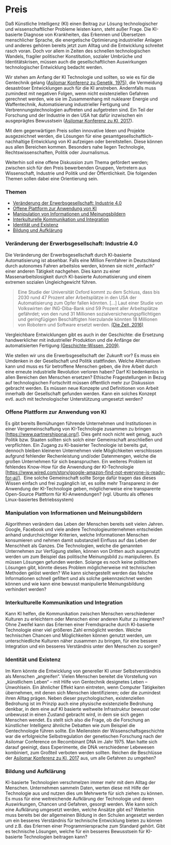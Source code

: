 # Preis

Daß Künstliche Intelligenz (KI) einen Beitrag zur Lösung technologischer und wissenschaftlicher Probleme leisten kann, steht außer Frage. Die KI-basierte Diagnose von Krankheiten, das Erkennen und Übersetzen menschlicher Sprache, die energetische Optimierung industrieller Anlagen und anderes gehören bereits jetzt zum Alltag und die Entwicklung schreitet rasch voran. Doch vor allem in Zeiten des schnellen technologischen Wandels, fragiler politischer Konstitution, sozialer Umbrüche und Identitätskrisen, müssen auch die gesellschaftlichen Auswirkungen technologischer Entwicklung bedacht werden.

Wir stehen am Anfang der KI Technologie und sollten, so wie es für die Gentechnik gelang  ([Asilomar Konferenz zu Genetik, 1975](https://en.wikipedia.org/wiki/Asilomar_Conference_on_Recombinant_DNA)), die Vermeidung desaströser Entwicklungen auch für die KI anstreben. Andernfalls muss zumindest mit negativen Folgen, wenn nicht existenziellen Gefahren gerechnet werden, wie sie im Zusammenhang mit nuklearer Energie und Waffentechnik, Automatisierung industrieller Fertigung und  Verbrennungstechnologien auftreten und aufgetreten sind. Ein Teil der Forschung und der Industrie in den USA hat  dafür inzwischen ein ausgeprägtes Bewusstsein ([Asilomar Konferenz zu KI, 2017](https://futureoflife.org/ai-principles/)).

Mit dem gegenwärtigen Preis sollen innovative Ideen und Projekte ausgezeichnet werden, die  Lösungen für eine gesamtgesellschaftlich-nachhaltige Entwicklung von KI aufzeigen oder bereitstellen. Diese können aus allen Bereichen kommen. Besonders nahe liegen Technologie, Rechtswissenschaften, Politik oder Journalismus.

Weiterhin soll eine offene Diskussion zum Thema gefördert werden; zwischen sich für den Preis bewerbenden Gruppen, Vertretern aus Wissenschaft, Industrie und Politik und der Öffentlichkeit. Die folgenden Themen sollen dabei eine Orientierung sein. 

<a id="themen"></a>

### Themen
* [Veränderung der Erwerbsgesellschaft: Industrie 4.0](#erwerb)   
* [Offene Plattform zur Anwendung von KI](#akkumulation)   
* [Manipulation von Informationen und Meinungsbildern](#meinung)   
* [Interkulturelle Kommunikation und Integration](#integration)   
* [Identität und Existenz](#identitaet)   
* [Bildung und Aufklärung](#bildung)  

<a id="erwerb"></a>

### Veränderung der Erwerbsgesellschaft: Industrie 4.0

Die Veränderung der Erwerbsgesellschaft durch KI-basierte Automatisierung ist absehbar. Falls eine Million Fernfahrer in Deutschland durch autonomes Fahren arbeitslos werden,  können sie nicht „einfach“ einer anderen Tätigkeit nachgehen. Dies kann zu einer Massenarbeitslosigkeit durch KI-basierte Automatisierung und einem extremen sozialen Ungleichgewicht führen.

> Eine Studie der Universität Oxford kommt zu dem Schluss, dass bis 2030 rund 47 Prozent aller Arbeitsplätze in den USA der Automatisierung zum Opfer fallen könnten. [...] Laut einer Studie von Volkswirten der ING-Diba-Bank sind 59 Prozent aller Arbeitsplätze gefährdet; von den rund 31 Millionen sozialversicherungspflichtigen und geringfügigen Beschäftigten hierzulande könnten 18 Millionen von Robotern und Software ersetzt werden. [(Die Zeit, 2016)](http://www.zeit.de/karriere/beruf/2016-01/zukunft-arbeit-arbeitsmarkt/seite-2)

Vergleichbare Entwicklungen gibt es auch in der Geschichte: die Ersetzung handwerklicher mit industrieller Produktion und die Anfänge der automatisierten Fertigung [(Geschichte-Wissen, 2009)](http://geschichte-wissen.de/blog/die-weltwirtschaftskrise-1929-1932/). 

Wie stellen wir uns die Erwerbsgesellschaft der Zukunft vor? Es muss ein Umdenken in der Gesellschaft und Politik stattfinden. Welche Alternativen kann und muss es für betroffene Menschen geben, die ihre Arbeit durch eine erneute industrielle Revolution verloren haben? Darf KI bedenkenlos in allen Bereichen den Menschen ersetzen? Ethische Fragestellungen in Bezug auf technologischen Fortschritt müssen öffentlich mehr zur Diskussion gebracht werden. Es müssen neue Konzepte und Definitionen von Arbeit innerhalb der Gesellschaft gefunden werden. Kann ein solches Konzept evtl. auch mit technologischer Unterstützung umgesetzt werden?


<a id="akkumulation"></a>

### Offene Plattform zur Anwendung von KI

Es gibt bereits Bemühungen führende Unternehmen und Institutionen in einer Vergemeinschaftung von KI-Technologie zusammen zu bringen [https://www.partnershiponai.org/]. Dies geht noch nicht weit genug, auch Politik bzw. Staaten sollten sich solch einer Gemeinschaft anschließen und verpflichten. Ein Zugang zu KI-basierter Technologie ist bereits gut, dennoch bleiben kleineren Unternehmen viele Möglichkeiten verschlossen aufgrund fehlender Rechenleistung und/oder Datenmengen, welche die großen Unternehmen für sich beanspruchen. Ein weiteres Problem ist fehlendes Know-How für die Anwendung der KI-Technologie [https://www.wired.com/story/google-amazon-find-not-everyone-is-ready-for-ai/].  Eine solche Gemeinschaft sollte Sorge dafür tragen das dieses Wissen einfach und frei zugänglich ist, es sollte mehr Transparenz in der Anwendung der KI-Technologie geben, möglicherweise eine transparente Open-Source Plattform für KI-Anwendungen? (vgl. Ubuntu als offenes Linux-basiertes Betriebssystem)


<a id="meinung"></a>

### Manipulation von Informationen und Meinungsbildern

Algorithmen verändern das Leben der Menschen bereits seit vielen Jahren. Google, Facebook und viele andere Technologieunternehmen entscheiden anhand undurchsichtiger Kriterien, welche Informationen Menschen konsumieren und nehmen damit substanziell Einfluss auf das Leben der Menschheit als Ganzes. Die Technologien, welche die genannten Unternehmen zur Verfügung stellen, können von Dritten auch ausgenutzt werden um zum Beispiel das politische Meinungsbild zu manipulieren. Es müssen Lösungen gefunden werden. Solange es noch keine politischen Lösungen gibt, könnte dieses Problem möglicherweise mit technischen Methoden gelöst werden? Wie kann sichergestellt werden das falsche Informationen schnell gefiltert und als solche gekennzeichnet werden können und wie kann eine bewusst manipulierte Meinungsbildung verhindert werden?


<a id="integration"></a>

### Interkulturelle Kommunikation und Integration

Kann KI helfen, die Kommunikation zwischen Menschen verschiedener Kulturen zu erleichtern oder Menschen einer anderen Kultur zu integrieren? Ohne Zweifel kann das Erlernen einer Fremdsprache durch KI-basierte Technologie einer viel größeren Zahl ermöglicht werden. Welche technischen Chancen und Möglichkeiten können genutzt werden, um unterschiedliche Kulturen näher zusammen zu bringen, für eine bessere Integration und ein besseres Verständnis unter den Menschen zu sorgen?


<a id="identitaet"></a>

### Identität und Existenz

Im Kern könnte die Entwicklung von genereller KI unser Selbstverständnis als Menschen „angreifen“. Vielen Menschen bereitet die Vorstellung von „künstlichem Leben“ – mit Hilfe von Gentechnik designetes Leben – Unwohlsein. Ein ähnlicher Effekt kann eintreten, wenn Computer Tätigkeiten übernehmen, mit denen sich Menschen identifizieren; oder die zumindest ihren Alltag prägen. Neben dieser psychologischen, existenziellen Bedrohung ist im Prinzip auch eine physische existenzielle Bedrohung denkbar, in dem eine auf KI basierte weltweite Infrastruktur bewusst oder unbewusst in einen Zustand gebracht wird, in dem sie sich gegen Menschen wendet. Es stellt sich also die Frage, ob die Forschung an künstlicher Intelligenz ähnliche Debatten wie zum Beispiel die Gentechnologie führen sollte. Ein Meilenstein der Wissenschaftsgeschichte war die erfolgreiche Selbstregulation der genetischen Forschung nach der Asilomar Conference on Recombinant DNA im Jahr 1975. Man hatte sich darauf geeinigt, dass Experimente, die DNA verschiedener Lebewesen kombiniert, zum Großteil verboten werden sollten. Reichen die Beschlüsse der [Asilomar Konferenz zu KI, 2017](https://futureoflife.org/ai-principles/) aus, um alle Gefahren zu umgehen?


<a id="bildung"></a>

### Bildung und Aufklärung

KI-basierte Technologien verschmelzen immer mehr mit dem Alltag der Menschen. Unternehmen sammeln Daten, werten diese mit Hilfe der Technologie aus und nutzen dies um Mehrwerte für sich ziehen zu können. Es muss für eine weitreichende Aufklärung der Technologie und deren Auswirkungen, Chancen und Gefahren, gesorgt werden. Wie kann solch eine Aufklärung umgesetzt werden, welche Ansätze gibt es? Weiterhin muss bereits bei der allgemeinen Bildung in den Schulen angesetzt werden um ein besseres Verständnis für technische Entwicklung bieten zu können und z.B. das Erlernen einer Programmiersprache zum Standard gehört. Gibt es technische Lösungen, welche für ein besseres Bewusstsein für KI-basierte Technologien beitragen kann?
